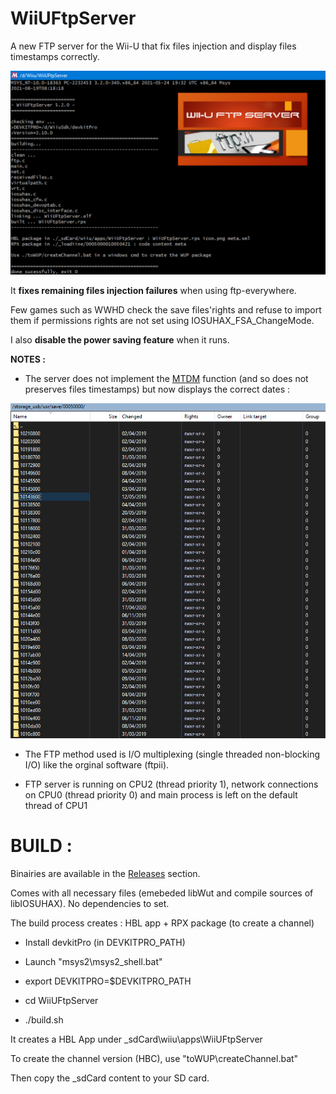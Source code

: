 # WiiUFtpServer
A new FTP server for the Wii-U that fix files injection and display files timestamps correctly.

<p align="center">
  <img src="WiiUFtpServer.png">
</p>


It **fixes remaining files injection failures** when using ftp-everywhere.

Few games such as WWHD check the save files'rights and refuse to import them if permissions rights are not set using IOSUHAX_FSA_ChangeMode.

I also **disable the power saving feature** when it runs.


**NOTES :**


- The server does not implement the [MTDM](https://support.solarwinds.com/SuccessCenter/s/article/Enable-the-MDTM-command-to-preserve-the-original-time-stamp-of-uploaded-files?language=en_US) function (and so does not preserves files timestamps) but now displays the correct dates : 

<p align="center">
  <img src="timestamps.png">
</p>

- The FTP method used is I/O multiplexing (single threaded non-blocking I/O) like the orginal software (ftpii).

- FTP server is running on CPU2 (thread priority 1), network connections on CPU0 (thread priority 0) and main process is left on the default thread of CPU1


#
# BUILD :

Binairies are available in the [Releases](https://github.com/Laf111/WiiUFtpServer/releases/latest) section.

Comes with all necessary files (emebeded libWut and compile sources of libIOSUHAX). 
No dependencies to set.


The build process creates : HBL app + RPX package (to create a channel)


- Install devkitPro (in DEVKITPRO_PATH)

- Launch "msys2\msys2_shell.bat"

- export DEVKITPRO=$DEVKITPRO_PATH

- cd WiiUFtpServer

- ./build.sh

It creates a HBL App under \_sdCard\wiiu\apps\WiiUFtpServer

To create the channel version (HBC), use "toWUP\createChannel.bat"

Then copy the \_sdCard content to your SD card.

